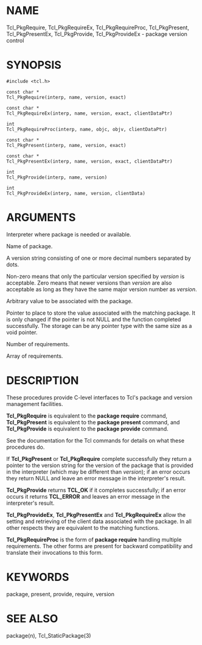 # NAME

Tcl_PkgRequire, Tcl_PkgRequireEx, Tcl_PkgRequireProc, Tcl_PkgPresent,
Tcl_PkgPresentEx, Tcl_PkgProvide, Tcl_PkgProvideEx - package version
control

# SYNOPSIS

    #include <tcl.h>

    const char *
    Tcl_PkgRequire(interp, name, version, exact)

    const char *
    Tcl_PkgRequireEx(interp, name, version, exact, clientDataPtr)

    int
    Tcl_PkgRequireProc(interp, name, objc, objv, clientDataPtr)

    const char *
    Tcl_PkgPresent(interp, name, version, exact)

    const char *
    Tcl_PkgPresentEx(interp, name, version, exact, clientDataPtr)

    int
    Tcl_PkgProvide(interp, name, version)

    int
    Tcl_PkgProvideEx(interp, name, version, clientData)

# ARGUMENTS

Interpreter where package is needed or available.

Name of package.

A version string consisting of one or more decimal numbers separated by
dots.

Non-zero means that only the particular version specified by *version*
is acceptable. Zero means that newer versions than *version* are also
acceptable as long as they have the same major version number as
*version*.

Arbitrary value to be associated with the package.

Pointer to place to store the value associated with the matching
package. It is only changed if the pointer is not NULL and the function
completed successfully. The storage can be any pointer type with the
same size as a void pointer.

Number of requirements.

Array of requirements.

# DESCRIPTION

These procedures provide C-level interfaces to Tcl\'s package and
version management facilities.

**Tcl_PkgRequire** is equivalent to the **package require** command,
**Tcl_PkgPresent** is equivalent to the **package present** command, and
**Tcl_PkgProvide** is equivalent to the **package provide** command.

See the documentation for the Tcl commands for details on what these
procedures do.

If **Tcl_PkgPresent** or **Tcl_PkgRequire** complete successfully they
return a pointer to the version string for the version of the package
that is provided in the interpreter (which may be different than
*version*); if an error occurs they return NULL and leave an error
message in the interpreter\'s result.

**Tcl_PkgProvide** returns **TCL_OK** if it completes successfully; if
an error occurs it returns **TCL_ERROR** and leaves an error message in
the interpreter\'s result.

**Tcl_PkgProvideEx**, **Tcl_PkgPresentEx** and **Tcl_PkgRequireEx**
allow the setting and retrieving of the client data associated with the
package. In all other respects they are equivalent to the matching
functions.

**Tcl_PkgRequireProc** is the form of **package require** handling
multiple requirements. The other forms are present for backward
compatibility and translate their invocations to this form.

# KEYWORDS

package, present, provide, require, version

# SEE ALSO

package(n), Tcl_StaticPackage(3)
